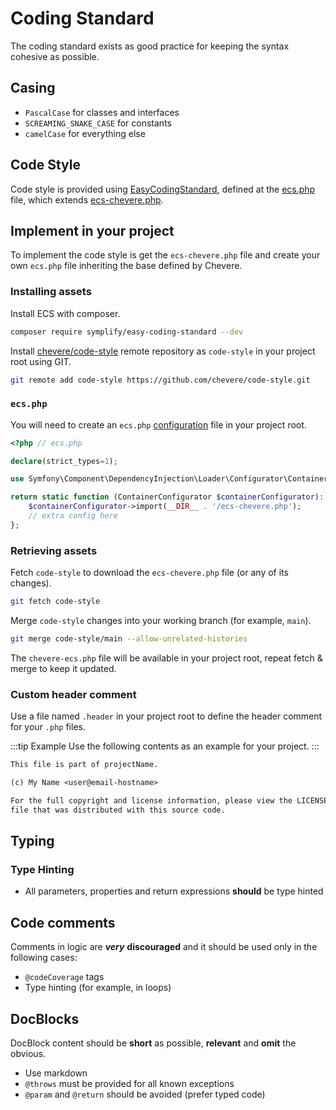 # Coding Standard

The coding standard exists as good practice for keeping the syntax cohesive as possible.

## Casing

* `PascalCase` for classes and interfaces
* `SCREAMING_SNAKE_CASE` for constants
* `camelCase` for everything else

## Code Style

Code style is provided using [EasyCodingStandard](https://github.com/symplify/easy-coding-standard), defined at the [ecs.php](https://github.com/chevere/chevere/blob/main/ecs.php) file, which extends [ecs-chevere.php](https://github.com/chevere/code-style/blob/main/ecs-chevere.php).

## Implement in your project

To implement the code style is get the `ecs-chevere.php` file and create your own `ecs.php` file inheriting the base defined by Chevere.

### Installing assets

Install ECS with composer.

```sh
composer require symplify/easy-coding-standard --dev
```

Install [chevere/code-style](https://github.com/chevere/code-style) remote repository as `code-style` in your project root using GIT.

```sh
git remote add code-style https://github.com/chevere/code-style.git
```

### `ecs.php`

You will need to create an `ecs.php` [configuration](https://github.com/symplify/easy-coding-standard#configuration) file in your project root.

```php
<?php // ecs.php

declare(strict_types=1);

use Symfony\Component\DependencyInjection\Loader\Configurator\ContainerConfigurator;

return static function (ContainerConfigurator $containerConfigurator): void {
    $containerConfigurator->import(__DIR__ . '/ecs-chevere.php');
    // extra config here
};
```

### Retrieving assets

Fetch `code-style` to download the `ecs-chevere.php` file (or any of its changes).

```sh
git fetch code-style
```

Merge `code-style` changes into your working branch (for example, `main`).

```sh
git merge code-style/main --allow-unrelated-histories
```

The `chevere-ecs.php` file will be available in your project root, repeat fetch & merge to keep it updated.

### Custom header comment

Use a file named `.header` in your project root to define the header comment for your `.php` files.

:::tip Example
Use the following contents as an example for your project.
:::

```txt
This file is part of projectName.

(c) My Name <user@email-hostname>

For the full copyright and license information, please view the LICENSE
file that was distributed with this source code.
```

## Typing

### Type Hinting

* All parameters, properties and return expressions **should** be type hinted

## Code comments

Comments in logic are ***very*** **discouraged** and it should be used only in the following cases:

* `@codeCoverage` tags
* Type hinting (for example, in loops)

## DocBlocks

DocBlock content should be **short** as possible, **relevant** and **omit** the obvious.

* Use markdown
* `@throws` must be provided for all known exceptions
* `@param` and `@return` should be avoided (prefer typed code)
